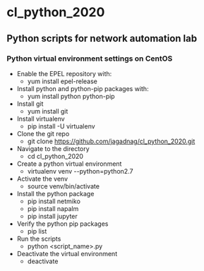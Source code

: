# cl_python_2020

## Python scripts for network automation lab

### Python virtual environment settings on CentOS

* Enable the EPEL repository with:
  * yum install epel-release
* Install python and python-pip packages with:
  * yum install python python-pip
* Install git
  * yum install git
* Install virtualenv
  * pip install -U virtualenv  
* Clone the git repo
  * git clone https://github.com/jagadnag/cl_python_2020.git
* Navigate to the directory
  * cd cl_python_2020
* Create a python virtual environment
  * virtualenv venv --python=python2.7
* Activate the venv
  * source venv/bin/activate
* Install the python package
  * pip install netmiko
  * pip install napalm
  * pip install jupyter
* Verify the python pip packages
  * pip list
* Run the scripts
  * python <script_name>.py 
* Deactivate the virtual environment 
  * deactivate
